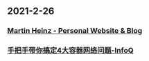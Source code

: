 
## 2021-2-26

### [Martin Heinz - Personal Website & Blog](https://martinheinz.dev/blog/43)

### [手把手带你搞定4大容器网络问题-InfoQ](https://www.infoq.cn/article/MjwIBtwplrOMI5Vv5Joy)